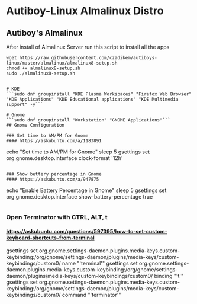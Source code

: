 # Autiboy-Linux Almalinux Distro

## Autiboy's Almalinux
After install of Almalinux Server run this script to install all the apps
```
wget https://raw.githubusercontent.com/czadikem/autiboys-linux/master/almalinux/almalinux8-setup.sh
chmod +x almalinux8-setup.sh
sudo ./almalinux8-setup.sh


# KDE
```sudo dnf groupinstall "KDE Plasma Workspaces" "Firefox Web Browser" "KDE Applications" "KDE Educational applications" "KDE Multimedia support" -y```

# Gnome 
```sudo dnf groupinstall "Workstation" "GNOME Applications"```
## Gnome Configuration

### Set time to AM/PM for Gnome
#### https://askubuntu.com/a/1183891
```
echo "Set time to AM/PM for Gnome"
sleep 5
gsettings set org.gnome.desktop.interface clock-format '12h'
```

### Show bettery percentage in Gnome
#### https://askubuntu.com/a/947875
```
echo "Enable Battery Percentage in Gnome"
sleep 5
gsettings set org.gnome.desktop.interface show-battery-percentage true
```

```
### Open Terminator with CTRL, ALT, t
#### https://askubuntu.com/questions/597395/how-to-set-custom-keyboard-shortcuts-from-terminal
gsettings set org.gnome.settings-daemon.plugins.media-keys.custom-keybinding:/org/gnome/settings-daemon/plugins/media-keys/custom-keybindings/custom0/ name "'terminal'"
gsettings set org.gnome.settings-daemon.plugins.media-keys.custom-keybinding:/org/gnome/settings-daemon/plugins/media-keys/custom-keybindings/custom0/ binding "'<Primary><Alt>t'"
gsettings set org.gnome.settings-daemon.plugins.media-keys.custom-keybinding:/org/gnome/settings-daemon/plugins/media-keys/custom-keybindings/custom0/ command "'terminator'"
```
